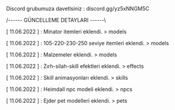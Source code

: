 Discord grubumuza davetlsiniz : discord.gg/yz5xNNGM5C




/------ GÜNCELLEME DETAYLARI ------\

[ 11.06.2022 ] : Minator itemleri eklendi. > models

[ 11.06.2022 ] : 105-220-230-250 seviye itemleri eklendi. > models

[ 11.06.2022 ] : Malzemeler eklendi. > models

[ 11.06.2022 ] : Zırh-silah-skill efektleri eklendi. > effects

[ 11.06.2022 ] : Skill animasyonları eklendi. > skills

[ 11.06.2022 ] : Heimdall npc modeli eklendi. > npcs

[ 11.06.2022 ] : Ejder pet modelleri eklendi. > pets
